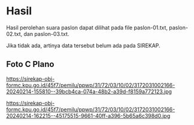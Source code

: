 # Hasil

Hasil perolehan suara paslon dapat dilihat pada file paslon-01.txt, paslon-02.txt, dan paslon-03.txt.

Jika tidak ada, artinya data tersebut belum ada pada SIREKAP.

## Foto C Plano

https://sirekap-obj-formc.kpu.go.id/45f7/pemilu/ppwp/31/72/03/10/02/3172031002166-20240214-155810--39bcb4ca-074a-48b2-a39d-f8159a772123.jpg

https://sirekap-obj-formc.kpu.go.id/45f7/pemilu/ppwp/31/72/03/10/02/3172031002166-20240214-162215--45175515-9661-40ff-a396-5b65a6c398d0.jpg
